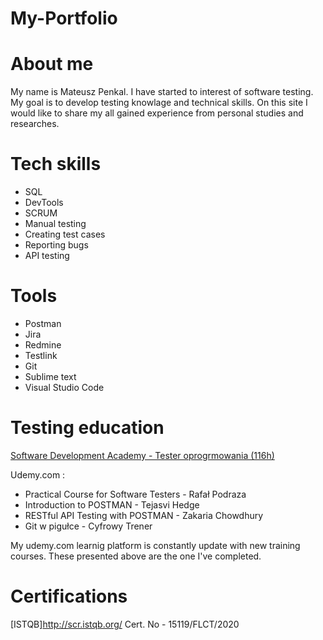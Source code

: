 # My-Portfolio

# About me

  My name is Mateusz Penkal. I have started to interest of software testing. My goal is to develop testing knowlage and technical skills. 
  On this site I would like to share my all gained experience from personal studies and researches.

# Tech skills
  - SQL
  - DevTools
  - SCRUM
  - Manual testing
  - Creating test cases
  - Reporting bugs
  - API testing

# Tools
  - Postman
  - Jira
  - Redmine
  - Testlink
  - Git
  - Sublime text
  - Visual Studio Code
  
  
# Testing education

  [Software Development Academy - Tester oprogrmowania (116h)](https://sdacademy.pl/kursy/software-tester/)
  
  Udemy.com :
  - Practical Course for Software Testers - Rafał Podraza
  - Introduction to POSTMAN - Tejasvi Hedge
  - RESTful API Testing with POSTMAN - Zakaria Chowdhury
  - Git w pigułce - Cyfrowy Trener
 
 My udemy.com learnig platform is constantly update with new training courses. These presented above are the one I've completed.
 
 # Certifications
 
 [ISTQB]http://scr.istqb.org/  Cert. No - 15119/FLCT/2020
  
